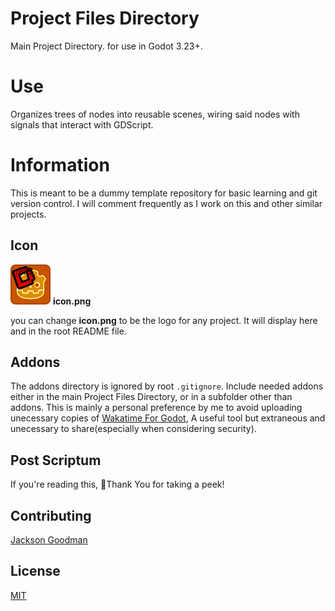 # Project Files Directory
Main Project Directory. for use in Godot 3.23+.

# Use
Organizes trees of nodes into reusable scenes, wiring said nodes with signals that interact with GDScript. 

# Information
This is meant to be a dummy template repository for basic learning and git version control.
I will comment frequently as I work on this and other similar projects.

## Icon
![logo](icon.png) **icon.png**

you can change **icon.png** to be the logo for any project. It will display here and in the root README file.

## Addons
The addons directory is ignored by root `.gitignore`.
Include needed addons either in the main Project Files Directory, or in a subfolder other than addons.
This is mainly a personal preference by me to avoid uploading unecessary copies of [Wakatime For Godot](https://github.com/thomazthz/godot-wakatime),
A useful tool but extraneous and unecessary to share(especially when considering security).

## Post Scriptum
If you're reading this, 👋Thank You for taking a peek!

## Contributing
[Jackson Goodman](https://github.com/jacksonrgoodman)
## License
[MIT](https://choosealicense.com/licenses/mit/)